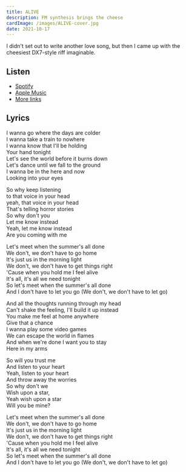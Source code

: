 ```yaml
---
title: ALIVE
description: FM synthesis brings the cheese
cardImage: /images/ALIVE-cover.jpg
date: 2021-10-17
---
```


I didn't set out to write another love song, but then I came up with the cheesiest DX7-style
riff imaginable.

## Listen

* [Spotify](https://open.spotify.com/album/7uGSJBCLccuVWWzfjXqw07)
* [Apple Music](https://music.apple.com/us/album/alive-single/1590909873?uo=4)
* [More links](https://distrokid.com/hyperfollow/filipwieland/alive)

## Lyrics

I wanna go where the days are colder\
I wanna take a train to nowhere\
I wanna know that I'll be holding\
Your hand tonight\
Let's see the world before it burns down\
Let's dance until we fall to the ground\
I wanna be in the here and now\
Looking into your eyes

So why keep listening\
to that voice in your head\
yeah, that voice in your head\
That's telling horror stories\
So why don't you\
Let me know instead\
Yeah, let me know instead\
Are you coming with me

Let's meet when the summer's all done\
We don't, we don't have to go home\
It's just us in the morning light\
We don't, we don't have to get things right\
'Cause when you hold me I feel alive\
It's all, it's all we need tonight\
So let's meet when the summer's all done\
And I don't have to let you go (We don't, we don't have to let go)


And all the thoughts running through my head\
Can't shake the feeling, I'll build it up instead\
You make me feel at home anywhere\
Give that a chance\
I wanna play some video games\
We can escape the world in flames\
And when we're done I want you to stay\
Here in my arms

So will you trust me\
And listen to your heart\
Yeah, listen to your heart\
And throw away the worries\
So why don't we\
Wish upon a star,\
Yeah wish upon a star\
Will you be mine?

Let's meet when the summer's all done\
We don't, we don't have to go home\
It's just us in the morning light\
We don't, we don't have to get things right\
'Cause when you hold me I feel alive\
It's all, it's all we need tonight\
So let's meet when the summer's all done\
And I don't have to let you go (We don't, we don't have to let go)
